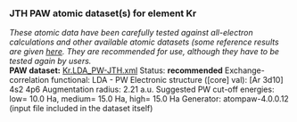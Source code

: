 ### JTH PAW atomic dataset(s) for element Kr
  
_These atomic data have been carefully tested against all-electron calculations and other available atomic datasets (some reference results are given [here](https://www.abinit.org/Files/JTH-benchmark-1.1.pdf)._
_They are recommended for use, although they have to be tested again by users._
<br>
**PAW dataset:** [Kr.LDA_PW-JTH.xml](https://github.com/abinit/paw_jth_datasets/pseudos/JTH-LDA-v1.1/Kr/Kr.LDA_PW-JTH.xml)
Status: **recommended**
Exchange-correlation functional: LDA - PW
Electronic structure ([core] val): [Ar 3d10] 4s2 4p6
Augmentation radius: 2.21 a.u.
Suggested PW cut-off energies: low= 10.0 Ha, medium= 15.0 Ha, high= 15.0 Ha
Generator: atompaw-4.0.0.12 (input file included in the dataset itself)
